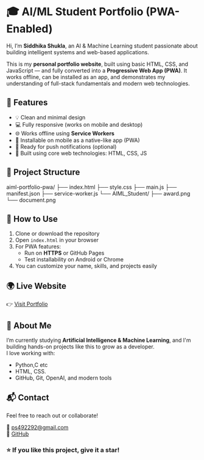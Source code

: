 # 🎓 AI/ML Student Portfolio (PWA-Enabled)

Hi, I’m **Siddhika Shukla**, an AI & Machine Learning student passionate about building intelligent systems and web-based applications.

This is my **personal portfolio website**, built using basic HTML, CSS, and JavaScript — and fully converted into a **Progressive Web App (PWA)**. It works offline, can be installed as an app, and demonstrates my understanding of full-stack fundamentals and modern web technologies.

## 🚀 Features

- 💡 Clean and minimal design
- 💻 Fully responsive (works on mobile and desktop)
- 🌐 Works offline using **Service Workers**
- 📱 Installable on mobile as a native-like app (PWA)
- 🔔 Ready for push notifications (optional)
- 🧠 Built using core web technologies: HTML, CSS, JS


## 📂 Project Structure
aiml-portfolio-pwa/
├── index.html
├── style.css
├── main.js
├── manifest.json
├── service-worker.js
└── AIML_Student/
    ├── award.png
    └── document.png

## 📱 How to Use

1. Clone or download the repository
2. Open `index.html` in your browser
3. For PWA features:
   - Run on **HTTPS** or GitHub Pages
   - Test installability on Android or Chrome
4. You can customize your name, skills, and projects easily


## 🌍 Live Website

👉 [Visit Portfolio](https://github.com/SiddhikaShukla25/AIML_Student.git)



## 🧠 About Me

I’m currently studying **Artificial Intelligence & Machine Learning**, and I'm building hands-on projects like this to grow as a developer.  
I love working with:
- Python,C etc 
- HTML, CSS.  
- GitHub, Git, OpenAI, and modern tools


## 📬 Contact

Feel free to reach out or collaborate!

📧 ps492292@gmail.com  
🐙 [GitHub](https://github.com/Siddhikashukla25)


### ⭐ If you like this project, give it a star!
